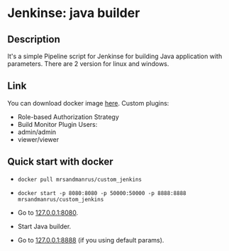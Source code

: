 # Jenkinse: java builder

## Description

It's a simple Pipeline script for Jenkinse for building Java application with parameters. There are 2 version for linux and windows.

## Link
You can download docker image [here](https://hub.docker.com/r/mrsandmanrus/custom_jenkins/).
Custom plugins:
* Role-based Authorization Strategy
* Build Monitor Plugin
Users:
* admin/admin
* viewer/viewer

## Quick start with docker

* `docker pull mrsandmanrus/custom_jenkins`

* `docker start -p 8080:8080 -p 50000:50000 -p 8888:8888 mrsandmanrus/custom_jenkins`

* Go to [127.0.0.1:8080](http://127.0.0.1:8080).

* Start Java builder. 

* Go to [127.0.0.1:8888](http://127.0.0.1:8888) (if you using default params). 
